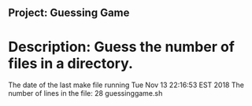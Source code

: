 ## Project: Guessing Game
# Description: Guess the number of files in a directory.
The date of the last make file running
Tue Nov 13 22:16:53 EST 2018
The number of lines in the file:
28 guessinggame.sh

